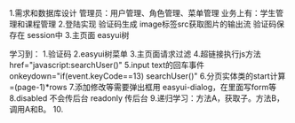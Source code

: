 1.需求和数据库设计
    管理员：用户管理、角色管理、菜单管理
    业务上有：学生管理和课程管理
2.登陆实现
    验证码生成 image标签src获取图片的输出流
    验证码保存在 session中
3.主页面
    easyui树 



学习到：
    1.验证码
    2.easyui树菜单 
    3.主页面请求过滤
    4.超链接执行js方法 href="javascript:searchUser()"
    5.input text的回车事件 onkeydown="if(event.keyCode==13) searchUser()"
    6.分页实体类的start计算=(page-1)*rows
    7.添加修改等需要弹出框用 easyui-dialog，在里面写form等
    8.disabled 不会传后台 readonly 传后台
    9.递归学习：方法A，获取子。方法B，调用A和B。
    10.